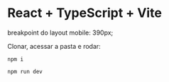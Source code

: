 # React + TypeScript + Vite

breakpoint do layout mobile: 390px;


Clonar, acessar a pasta e rodar:

```
npm i

npm run dev
```
